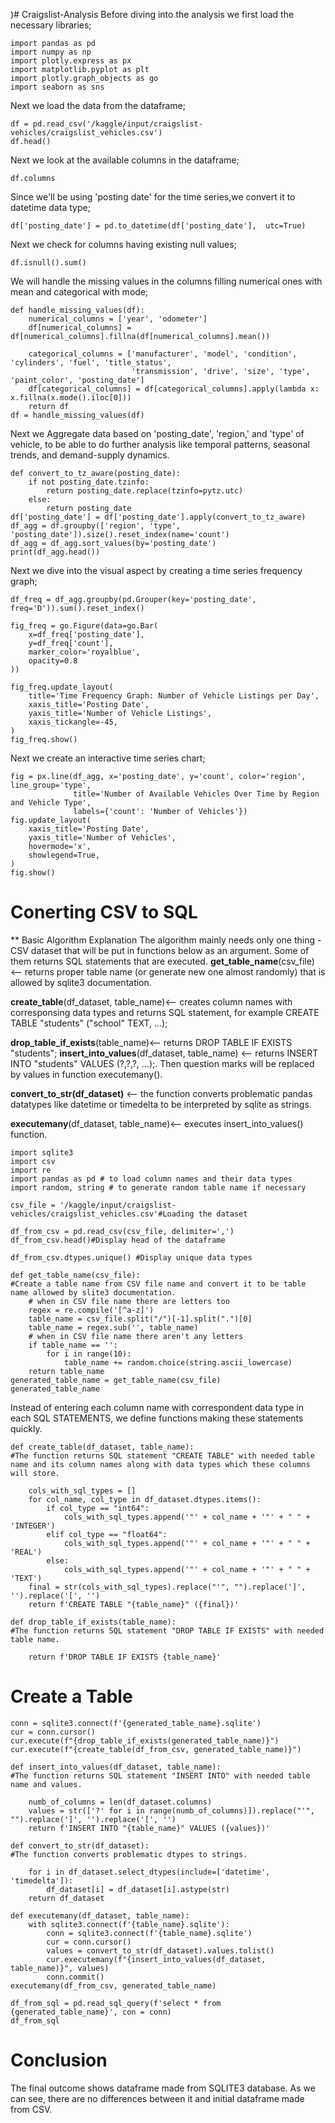 )# Craigslist-Analysis
Before diving into the analysis we first load the necessary libraries;

```
import pandas as pd
import numpy as np
import plotly.express as px
import matplotlib.pyplot as plt
import plotly.graph_objects as go
import seaborn as sns
```
Next we load the data from the dataframe;
```
df = pd.read_csv('/kaggle/input/craigslist-vehicles/craigslist_vehicles.csv')
df.head()
```
Next we look at the available columns in the dataframe;
```
df.columns
```
Since we'll be using 'posting date' for the time series,we convert it to datetime data type;
```
df['posting_date'] = pd.to_datetime(df['posting_date'],  utc=True)
```
Next we check for columns having existing null values;
```
df.isnull().sum()
```
We will handle the missing values in the columns filling numerical ones with mean and categorical with mode;
```
def handle_missing_values(df):
    numerical_columns = ['year', 'odometer']
    df[numerical_columns] = df[numerical_columns].fillna(df[numerical_columns].mean())
    
    categorical_columns = ['manufacturer', 'model', 'condition', 'cylinders', 'fuel', 'title_status',
                           'transmission', 'drive', 'size', 'type', 'paint_color', 'posting_date']
    df[categorical_columns] = df[categorical_columns].apply(lambda x: x.fillna(x.mode().iloc[0]))
    return df
df = handle_missing_values(df)
```
Next we Aggregate data based on 'posting_date', 'region,' and 'type' of vehicle, to be able to do further analysis like temporal patterns, seasonal trends, and demand-supply dynamics.
```
def convert_to_tz_aware(posting_date):
    if not posting_date.tzinfo:
        return posting_date.replace(tzinfo=pytz.utc)
    else:
        return posting_date
df['posting_date'] = df['posting_date'].apply(convert_to_tz_aware)
df_agg = df.groupby(['region', 'type', 'posting_date']).size().reset_index(name='count')
df_agg = df_agg.sort_values(by='posting_date')
print(df_agg.head())
```
Next we dive into the visual aspect by creating a time series frequency graph;
```
df_freq = df_agg.groupby(pd.Grouper(key='posting_date', freq='D')).sum().reset_index()

fig_freq = go.Figure(data=go.Bar(
    x=df_freq['posting_date'],
    y=df_freq['count'],
    marker_color='royalblue',
    opacity=0.8
))

fig_freq.update_layout(
    title='Time Frequency Graph: Number of Vehicle Listings per Day',
    xaxis_title='Posting Date',
    yaxis_title='Number of Vehicle Listings',
    xaxis_tickangle=-45,
)
fig_freq.show()
```
Next we create an interactive time series chart;
```
fig = px.line(df_agg, x='posting_date', y='count', color='region', line_group='type',
              title='Number of Available Vehicles Over Time by Region and Vehicle Type',
              labels={'count': 'Number of Vehicles'})
fig.update_layout(
    xaxis_title='Posting Date',
    yaxis_title='Number of Vehicles',
    hovermode='x',
    showlegend=True,
)
fig.show()
```
# Conerting CSV to SQL

** Basic Algorithm Explanation 
The algorithm mainly needs only one thing - CSV dataset that will be put in functions below as an argument. Some of them returns SQL statements that are executed.
**get_table_name**(csv_file) <-- returns proper table name (or generate new one almost randomly) that is allowed by sqlite3 documentation.

**create_table**(df_dataset, table_name)<-- creates column names with corresponsing data types and returns SQL statement, for example CREATE TABLE "students" ("school" TEXT, ...);

**drop_table_if_exists**(table_name)<-- returns DROP TABLE IF EXISTS "students";
**insert_into_values**(df_dataset, table_name) <-- returns INSERT INTO "students" VALUES (?,?,?, ...);. Then question marks will be replaced by values in function executemany().

**convert_to_str(df_dataset)** <-- the function converts problematic pandas datatypes like datetime or timedelta to be interpreted by sqlite as strings.

**executemany**(df_dataset, table_name)<-- executes insert_into_values() function.

```
import sqlite3
import csv
import re
import pandas as pd # to load column names and their data types
import random, string # to generate random table name if necessary
```
```
csv_file = '/kaggle/input/craigslist-vehicles/craigslist_vehicles.csv'#Loading the dataset
```
```
df_from_csv = pd.read_csv(csv_file, delimiter=',')
df_from_csv.head()#Display head of the dataframe 
```
```
df_from_csv.dtypes.unique() #Display unique data types
```
```
def get_table_name(csv_file):
#Create a table name from CSV file name and convert it to be table name allowed by slite3 documentation.
    # when in CSV file name there are letters too
    regex = re.compile('[^a-z]')
    table_name = csv_file.split("/")[-1].split(".")[0]
    table_name = regex.sub('', table_name)
    # when in CSV file name there aren't any letters
    if table_name == '':
        for i in range(10):
            table_name += random.choice(string.ascii_lowercase)
    return table_name
generated_table_name = get_table_name(csv_file)
generated_table_name
```
Instead of entering each column name with correspondent data type in each SQL STATEMENTS, we define functions making these statements quickly.
```
def create_table(df_dataset, table_name):
#The function returns SQL statement "CREATE TABLE" with needed table name and its column names along with data types which these columns will store.

    cols_with_sql_types = []
    for col_name, col_type in df_dataset.dtypes.items():
        if col_type == "int64":
            cols_with_sql_types.append('"' + col_name + '"' + " " + 'INTEGER')
        elif col_type == "float64":
            cols_with_sql_types.append('"' + col_name + '"' + " " + 'REAL')
        else:
            cols_with_sql_types.append('"' + col_name + '"' + " " + 'TEXT')
    final = str(cols_with_sql_types).replace("'", "").replace(']', '').replace('[', '')
    return f'CREATE TABLE "{table_name}" ({final})'
```
```
def drop_table_if_exists(table_name):
#The function returns SQL statement "DROP TABLE IF EXISTS" with needed table name.
   
    return f'DROP TABLE IF EXISTS {table_name}'
```
# Create a Table
```
conn = sqlite3.connect(f'{generated_table_name}.sqlite')
cur = conn.cursor()
cur.execute(f"{drop_table_if_exists(generated_table_name)}")
cur.execute(f"{create_table(df_from_csv, generated_table_name)}")
```
```
def insert_into_values(df_dataset, table_name):
#The function returns SQL statement "INSERT INTO" with needed table name and values.
    
    numb_of_columns = len(df_dataset.columns)
    values = str(['?' for i in range(numb_of_columns)]).replace("'", "").replace(']', '').replace('[', '')
    return f'INSERT INTO "{table_name}" VALUES ({values})'
```
```
def convert_to_str(df_dataset):
#The function converts problematic dtypes to strings.
    
    for i in df_dataset.select_dtypes(include=['datetime', 'timedelta']):
        df_dataset[i] = df_dataset[i].astype(str)
    return df_dataset
```
```
def executemany(df_dataset, table_name):
    with sqlite3.connect(f'{table_name}.sqlite'):
        conn = sqlite3.connect(f'{table_name}.sqlite')
        cur = conn.cursor()
        values = convert_to_str(df_dataset).values.tolist()
        cur.executemany(f"{insert_into_values(df_dataset, table_name)}", values)
        conn.commit()
executemany(df_from_csv, generated_table_name)
```
```
df_from_sql = pd.read_sql_query(f'select * from {generated_table_name}', con = conn)
df_from_sql
```
# Conclusion 
The final outcome shows dataframe made from SQLITE3 database. As we can see, there are no differences between it and initial dataframe made from CSV.

